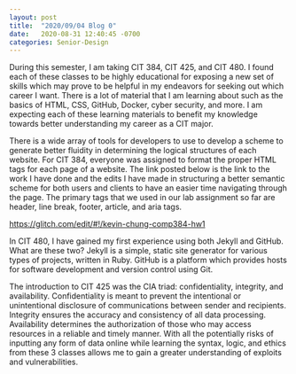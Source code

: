 ```yaml
---
layout: post
title:  "2020/09/04 Blog 0"
date:   2020-08-31 12:40:45 -0700
categories: Senior-Design
---
```

During this semester, I am taking CIT 384, CIT 425, and CIT 480. I found each of these classes to be highly educational for exposing a new set of skills which may prove to be helpful in my endeavors for seeking out which career I want. There is a lot of material that I am learning about such as the basics of HTML, CSS, GitHub, Docker, cyber security, and more. I am expecting each of these learning materials to benefit my knowledge towards better understanding my career as a CIT major. 

There is a wide array of tools for developers to use to develop a scheme to generate better fluidity in determining the logical structures of each website. For CIT 384, everyone was assigned to format the proper HTML tags for each page of a website. The link posted below is the link to the work I have done  and the edits I have made in structuring a better semantic scheme for both users and clients to have an easier time navigating through the page. The primary tags that we used in our lab assignment so far are header, line break, footer, article, and aria tags. 

https://glitch.com/edit/#!/kevin-chung-comp384-hw1

In CIT 480, I have gained my first experience using both Jekyll and GitHub. What are these two? Jekyll is a simple, static site generator for various types of projects, written in Ruby. GitHub is a platform which provides hosts for software development and version control using Git. 

The introduction to CIT 425 was the CIA triad: confidentiality, integrity, and availability. Confidentiality is meant to prevent the intentional or unintentional disclosure of communications between sender and recipients. Integrity ensures the accuracy and consistency of all data processing. Availability determines the authorization of those who may access resources in a reliable and timely manner. With all the potentially risks of inputting any form of data online while learning the syntax, logic, and ethics from these 3 classes allows me to gain a greater understanding of exploits and vulnerabilities. 

